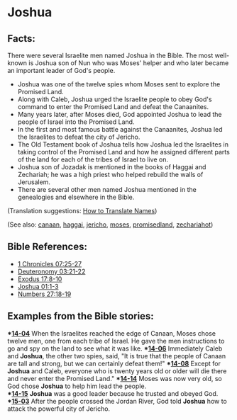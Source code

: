 # Joshua #

## Facts: ##

There were several Israelite men named Joshua in the Bible. The most well-known is Joshua son of Nun who was Moses' helper and who later became an important leader of God's people.

* Joshua was one of the twelve spies whom Moses sent to explore the Promised Land.
* Along with Caleb, Joshua urged the Israelite people to obey God's command to enter the Promised Land and defeat the Canaanites.
* Many years later, after Moses died, God appointed Joshua to lead the people of Israel into the Promised Land.
* In the first and most famous battle against the Canaanites, Joshua led the Israelites to defeat the city of Jericho.
* The Old Testament book of Joshua tells how Joshua led the Israelites in taking control of the Promised Land and how he assigned different parts of the land for each of the tribes of Israel to live on.
* Joshua son of Jozadak is mentioned in the books of Haggai and Zechariah; he was a high priest who helped rebuild the walls of Jerusalem.
* There are several other men named Joshua mentioned in the genealogies and elsewhere in the Bible.
  

(Translation suggestions: [How to Translate Names](https://git.door43.org/Door43/en-ta-translate-vol1/src/master/content/translate_names.md))

(See also: [canaan](../other/canaan.md),  [haggai](../other/haggai.md), [jericho](../other/jericho.md), [moses](../other/moses.md), [promisedland](../kt/promisedland.md),  [zechariahot](../other/zechariahot.md))
 
## Bible References: ##

* [1 Chronicles 07:25-27](https://door43.org/en/bible/notes/1ch/07/25)
* [Deuteronomy 03:21-22](https://door43.org/en/bible/notes/deu/03/21)
* [Exodus 17:8-10](https://door43.org/en/bible/notes/exo/17/08)
* [Joshua 01:1-3](https://door43.org/en/bible/notes/jos/01/01)
* [Numbers 27:18-19](https://door43.org/en/bible/notes/num/27/18)

## Examples from the Bible stories: ##

  __*[14-04](https://door43.org/en/obs/notes/frames/14-04)__ When the Israelites reached the edge of Canaan, Moses chose twelve men, one from each tribe of Israel. He gave the men instructions to go and spy on the land to see what it was like.
  __*[14-06](https://door43.org/en/obs/notes/frames/14-06)__  Immediately Caleb and __Joshua__, the other two spies, said, "It is true that the people of Canaan are tall and strong, but we can certainly defeat them!"
  __*[14-08](https://door43.org/en/obs/notes/frames/14-08)__ Except for __Joshua__ and Caleb, everyone who is twenty years old or older will die there and never enter the Promised Land."
  __*[14-14](https://door43.org/en/obs/notes/frames/14-14)__ Moses was now very old, so God chose __Joshua__ to help him lead the people.  
  __*[14-15](https://door43.org/en/obs/notes/frames/14-15)__ __Joshua__ was a good leader because he trusted and obeyed God. 
  __*[15-03](https://door43.org/en/obs/notes/frames/15-03)__ After the people crossed the Jordan River, God told __Joshua__ how to attack the powerful city of Jericho. 




